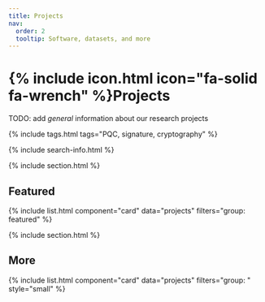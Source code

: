 ```yaml
---
title: Projects
nav:
  order: 2
  tooltip: Software, datasets, and more
---
```


# {% include icon.html icon="fa-solid fa-wrench" %}Projects

TODO: add *general* information about our research projects

{% include tags.html tags="PQC, signature, cryptography" %}

{% include search-info.html %}

{% include section.html %}

## Featured

{% include list.html component="card" data="projects" filters="group: featured" %}

{% include section.html %}

## More

{% include list.html component="card" data="projects" filters="group: " style="small" %}

